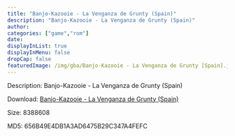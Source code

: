 ```yaml
---
title: "Banjo-Kazooie - La Venganza de Grunty (Spain)"
description: "Banjo-Kazooie - La Venganza de Grunty (Spain)"
author: 
categories: ["game","rom"]
date: 
displayInList: true
displayInMenu: false
dropCap: false
featuredImage: /img/gba/Banjo-Kazooie - La Venganza de Grunty [Spain].jpg
---
```


Description: Banjo-Kazooie - La Venganza de Grunty (Spain)

Download: <a style="text-decoration:underline;" href="https://mega.nz/#!iWIGjCDD!P9ZYoZ8resTNhUOhKOyqtiTL5qZR2sgDG3ASmcKmOto" target = "_blank" rel = "nofollow" > Banjo-Kazooie - La Venganza de Grunty (Spain)</a>

Size: 8388608

MD5: 656B49E4DB1A3AD6475B29C347A4FEFC

